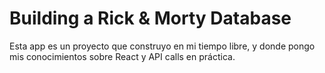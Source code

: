 # Building a Rick & Morty Database

Esta app es un proyecto que construyo en mi tiempo libre, y donde pongo mis conocimientos sobre React y API calls en práctica.
